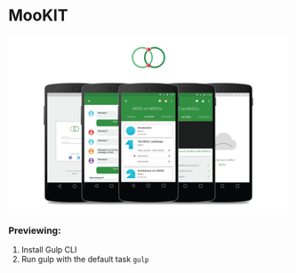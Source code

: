 # MooKIT

![MooKIT](./heroImg.png)

### Previewing:
1. Install Gulp CLI
2. Run gulp with the default task
`gulp`